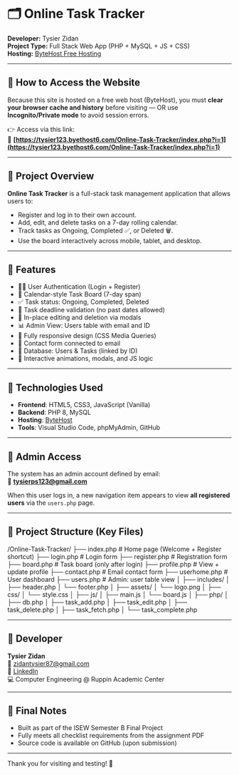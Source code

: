 # 🗂️ Online Task Tracker

**Developer:** Tysier Zidan  
**Project Type:** Full Stack Web App (PHP + MySQL + JS + CSS)  
**Hosting:** [ByteHost Free Hosting](https://tysier123.byethost6.com/Online-Task-Tracker/index.php?i=1)

---

## 🔗 How to Access the Website

Because this site is hosted on a free web host (ByteHost), you must **clear your browser cache and history** before visiting — OR use **Incognito/Private mode** to avoid session errors.

👉 Access via this link:  
🔗 **[https://tysier123.byethost6.com/Online-Task-Tracker/index.php?i=1](https://tysier123.byethost6.com/Online-Task-Tracker/index.php?i=1)**

---

## 🧠 Project Overview

**Online Task Tracker** is a full-stack task management application that allows users to:

- Register and log in to their own account.
- Add, edit, and delete tasks on a 7-day rolling calendar.
- Track tasks as Ongoing, Completed ✅, or Deleted 🗑️.
- Use the board interactively across mobile, tablet, and desktop.

---

## 🌟 Features

- 🧑‍💻 User Authentication (Login + Register)
- 📅 Calendar-style Task Board (7-day span)
- ✅ Task status: Ongoing, Completed, Deleted
- 🧠 Task deadline validation (no past dates allowed)
- 📝 In-place editing and deletion via modals
- 📊 Admin View: Users table with email and ID
- 📱 Fully responsive design (CSS Media Queries)
- 📩 Contact form connected to email
- 📂 Database: Users & Tasks (linked by ID)
- 📎 Interactive animations, modals, and JS logic

---

## 🧱 Technologies Used

- **Frontend**: HTML5, CSS3, JavaScript (Vanilla)
- **Backend**: PHP 8, MySQL
- **Hosting**: [ByteHost](https://byet.host/)
- **Tools**: Visual Studio Code, phpMyAdmin, GitHub

---

## 🔐 Admin Access

The system has an admin account defined by email:  
📧 **tysierps123@gmail.com**

When this user logs in, a new navigation item appears to view **all registered users** via the `users.php` page.

---

## 📂 Project Structure (Key Files)

/Online-Task-Tracker/
├── index.php           # Home page (Welcome + Register shortcut)
├── login.php           # Login form
├── register.php        # Registration form
├── board.php           # Task board (only after login)
├── profile.php         # View + update profile
├── contact.php         # Email contact form
├── userhome.php        # User dashboard
├── users.php           # Admin: user table view
│
├── includes/
│   ├── header.php
│   └── footer.php
│
├── assets/
│   └── logo.png
│
├── css/
│   └── style.css
│
├── js/
│   ├── main.js
│   └── board.js
│
├── php/
│   ├── db.php
│   ├── task_add.php
│   ├── task_edit.php
│   ├── task_delete.php
│   ├── task_fetch.php
│   └── task_complete.php



---

## 📝 Developer

**Tysier Zidan**  
📧 zidantysier87@gmail.com  
🔗 [LinkedIn](https://www.linkedin.com/in/tysier-zidan-bb1565331)  
💻 Computer Engineering @ Ruppin Academic Center

---

## 📌 Final Notes

- Built as part of the ISEW Semester B Final Project
- Fully meets all checklist requirements from the assignment PDF
- Source code is available on GitHub (upon submission)

---

Thank you for visiting and testing! 🚀
